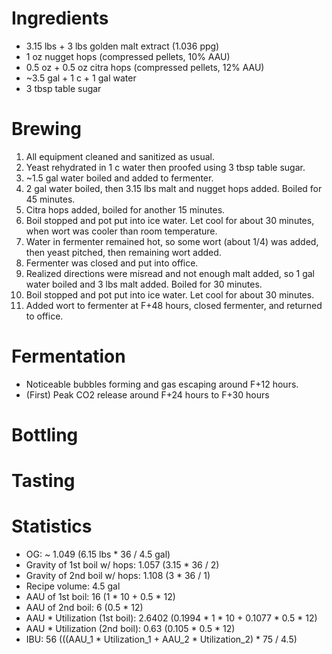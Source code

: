 # Ingredients
* 3.15 lbs + 3 lbs golden malt extract (1.036 ppg)
* 1 oz nugget hops (compressed pellets, 10% AAU)
* 0.5 oz + 0.5 oz citra hops (compressed pellets, 12% AAU)
* ~3.5 gal + 1 c + 1 gal water
* 3 tbsp table sugar

# Brewing
1. All equipment cleaned and sanitized as usual.
2. Yeast rehydrated in 1 c water then proofed using 3 tbsp table sugar.
3. ~1.5 gal water boiled and added to fermenter.
4. 2 gal water boiled, then 3.15 lbs malt and nugget hops added. Boiled for 45 minutes.
5. Citra hops added, boiled for another 15 minutes.
6. Boil stopped and pot put into ice water. Let cool for about 30 minutes, when wort was cooler than room temperature.
7. Water in fermenter remained hot, so some wort (about 1/4) was added, then yeast pitched, then remaining wort added.
8. Fermenter was closed and put into office.
9. Realized directions were misread and not enough malt added, so 1 gal water boiled and 3 lbs malt added. Boiled for 30 minutes.
10. Boil stopped and pot put into ice water. Let cool for about 30 minutes.
11. Added wort to fermenter at F+48 hours, closed fermenter, and returned to office.

# Fermentation
* Noticeable bubbles forming and gas escaping around F+12 hours.
* (First) Peak CO2 release around F+24 hours to F+30 hours

# Bottling

# Tasting

# Statistics
* OG: ~ 1.049 (6.15 lbs * 36 / 4.5 gal)
* Gravity of 1st boil w/ hops: 1.057 (3.15 * 36 / 2)
* Gravity of 2nd boil w/ hops: 1.108 (3 * 36 / 1)
* Recipe volume: 4.5 gal
* AAU of 1st boil: 16 (1 * 10 + 0.5 * 12)
* AAU of 2nd boil: 6 (0.5 * 12)
* AAU * Utilization (1st boil): 2.6402 (0.1994 * 1 * 10 + 0.1077 * 0.5 * 12)
* AAU * Utilization (2nd boil): 0.63 (0.105 * 0.5 * 12)
* IBU: 56 (((AAU_1 * Utilization_1 + AAU_2 * Utilization_2) * 75 / 4.5)
